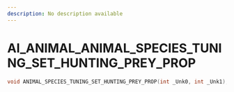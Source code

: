 ```yaml
---
description: No description available 
---
```


# AI_ANIMAL\_ANIMAL_SPECIES_TUNING_SET_HUNTING_PREY_PROP

```cpp
void ANIMAL_SPECIES_TUNING_SET_HUNTING_PREY_PROP(int _Unk0, int _Unk1);
```